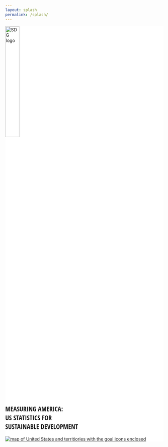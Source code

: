 ```yaml
---
layout: splash
permalink: /splash/
---
```


<style> 
.usa-grid {max-width: none;}
</style>

<link href="https://fonts.googleapis.com/css?family=Open+Sans+Condensed:700" rel="stylesheet">

<div class="usa-grid" style="background-color: #fff;">
<section class="usa-width-one-half">
<a href="https://unstats.un.org/">
<img class="" src="{{ site.baseurl }}/assets/img/en-sdg-goals-logo.png" alt="SDG logo" width="30%;"/>
</a>
<h1 style="font-family: 'Open Sans Condensed', sans-serif;">
MEASURING AMERICA:<br/>
US STATISTICS FOR<br/>
SUSTAINABLE DEVELOPMENT
</h1>
</section>
<section class="usa-width-one-half">
<a href="{{ site.baseurl }}">
<img class="" src="{{ site.baseurl }}/assets/img/splash_page_map.png" alt="map of United States and territiories with the goal icons enclosed" />
</a>
</section>
</div>
